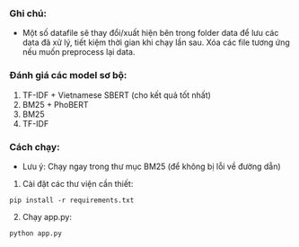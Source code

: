 ### Ghi chú:
* Một số datafile sẽ thay đổi/xuất hiện bên trong folder data để lưu các data đã xử lý, tiết kiệm thời gian khi chạy lần sau. Xóa các file tương ứng nếu muốn preprocess lại data.

### Đánh giá các model sơ bộ:
1. TF-IDF + Vietnamese SBERT (cho kết quả tốt nhất)
2. BM25 + PhoBERT
3. BM25
4. TF-IDF

### Cách chạy:
* Lưu ý: Chạy ngay trong thư mục BM25 (để không bị lỗi về đường dẫn)
1. Cài đặt các thư viện cần thiết:
```
pip install -r requirements.txt
```
2. Chạy app.py:
```
python app.py
```